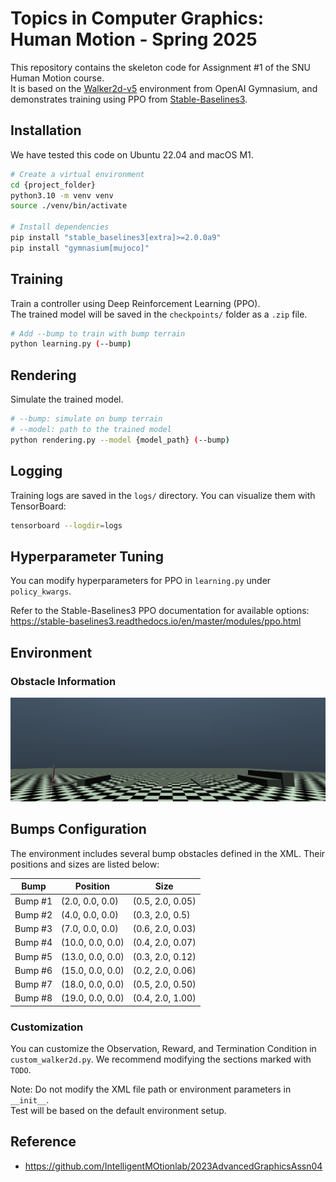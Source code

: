 # Topics in Computer Graphics: Human Motion - Spring 2025

This repository contains the skeleton code for Assignment #1 of the SNU Human Motion course.  
It is based on the [Walker2d-v5](https://github.com/Farama-Foundation/Gymnasium) environment from OpenAI Gymnasium, and demonstrates training using PPO from [Stable-Baselines3](https://stable-baselines3.readthedocs.io/en/master/).

## Installation

We have tested this code on Ubuntu 22.04 and macOS M1.

```bash
# Create a virtual environment
cd {project_folder}
python3.10 -m venv venv
source ./venv/bin/activate

# Install dependencies
pip install "stable_baselines3[extra]>=2.0.0a9"
pip install "gymnasium[mujoco]"
```

## Training

Train a controller using Deep Reinforcement Learning (PPO).  
The trained model will be saved in the `checkpoints/` folder as a `.zip` file.

```bash
# Add --bump to train with bump terrain
python learning.py (--bump)
```

## Rendering

Simulate the trained model.

```bash
# --bump: simulate on bump terrain
# --model: path to the trained model
python rendering.py --model {model_path} (--bump)
```

## Logging

Training logs are saved in the `logs/` directory. You can visualize them with TensorBoard:

```bash
tensorboard --logdir=logs
```

## Hyperparameter Tuning

You can modify hyperparameters for PPO in `learning.py` under `policy_kwargs`.

Refer to the Stable-Baselines3 PPO documentation for available options:  
https://stable-baselines3.readthedocs.io/en/master/modules/ppo.html

## Environment 

### Obstacle Information

![Simulation with bumps](./asset/obstacle.png)

## Bumps Configuration

The environment includes several bump obstacles defined in the XML. Their positions and sizes are listed below:

| Bump        | Position         | Size              |
|-------------|------------------|-------------------|
| Bump #1     | (2.0, 0.0, 0.0)  | (0.5, 2.0, 0.05)  |
| Bump #2     | (4.0, 0.0, 0.0)  | (0.3, 2.0, 0.5)   |
| Bump #3     | (7.0, 0.0, 0.0)  | (0.6, 2.0, 0.03)  |
| Bump #4     | (10.0, 0.0, 0.0) | (0.4, 2.0, 0.07)  |
| Bump #5     | (13.0, 0.0, 0.0) | (0.3, 2.0, 0.12)  |
| Bump #6     | (15.0, 0.0, 0.0) | (0.2, 2.0, 0.06)  |
| Bump #7     | (18.0, 0.0, 0.0) | (0.5, 2.0, 0.50)  |
| Bump #8     | (19.0, 0.0, 0.0) | (0.4, 2.0, 1.00)  |


### Customization

You can customize the Observation, Reward, and Termination Condition in `custom_walker2d.py`.  We recommend modifying the sections marked with `TODO`.

Note: Do not modify the XML file path or environment parameters in `__init__`.  
Test will be based on the default environment setup.

## Reference

- https://github.com/IntelligentMOtionlab/2023AdvancedGraphicsAssn04

